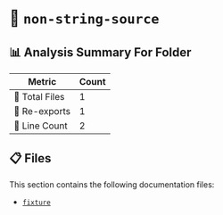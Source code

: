 # 📁 `non-string-source`

## 📊 Analysis Summary For Folder

| Metric | Count |
|--------|-------|
| 📁 Total Files | 1 |
| 🔄 Re-exports | 1 |
| 🔢 Line Count | 2 |


## 📋 Files

This section contains the following documentation files:

- [`fixture`](./fixture.md)